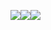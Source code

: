 
<!--
**kkm06100/kkm06100** is a ✨ _special_ ✨ repository because its `README.md` (this file) appears on your GitHub profile.

Here are some ideas to get you started:

- 🔭 I’m currently working on ...
- 🌱 I’m currently learning ...
- 👯 I’m looking to collaborate on ...
- 🤔 I’m looking for help with ...
- 💬 Ask me about ...
- 📫 How to reach me: ...
- 😄 Pronouns: ...
- ⚡ Fun fact: ...
-->

<img src="https://img.shields.io/badge/spring-20232a.svg?style=for-the-badge&logo=spring&logoColor=#6DB33F" /><img src="https://img.shields.io/badge/springboot-20232a.svg?style=for-the-badge&logo=springboot&logoColor=#6DB33F" /><img src="https://img.shields.io/badge/mysql-20232a.svg?style=for-the-badge&logo=mysql&logoColor=#4479A1" />
